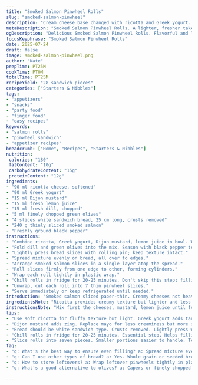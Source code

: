 ```yaml
---
title: "Smoked Salmon Pinwheel Rolls"
slug: "smoked-salmon-pinwheel"
description: "Cream cheese base changed with ricotta and Greek yogurt. Mayonnaise swapped for Dijon mustard for tang. Quantity tweaks for a fresher, lighter spread. Added dill instead of chives. Bread pressed less for more bite. Rolls chilled 25 minutes max. Four slices cut horizontally, crust removed. Each roll sliced into 7 pieces. Capers swapped with chopped green olives for texture contrast. Pepper kept. Ingredients balanced for subtle acidity and herbaceous notes."
metaDescription: "Smoked Salmon Pinwheel Rolls. A lighter, fresher take on classic hors d'oeuvres. Perfect for snacks and parties, packed with flavor."
ogDescription: "Delicious Smoked Salmon Pinwheel Rolls. Flavorful and light, ideal for gatherings or enjoying as a snack. Fresh and vibrant with herbs."
focusKeyphrase: "Smoked Salmon Pinwheel Rolls"
date: 2025-07-24
draft: false
image: smoked-salmon-pinwheel.png
author: "Kate"
prepTime: PT25M
cookTime: PT0M
totalTime: PT25M
recipeYield: "28 sandwich pieces"
categories: ["Starters & Nibbles"]
tags:
- "appetizers"
- "snacks"
- "party food"
- "finger food"
- "easy recipes"
keywords:
- "salmon rolls"
- "pinwheel sandwich"
- "appetizer recipes"
breadcrumb: ["Home", "Recipes", "Starters & Nibbles"]
nutrition: 
 calories: "180"
 fatContent: "10g"
 carbohydrateContent: "15g"
 proteinContent: "12g"
ingredients:
- "90 ml ricotta cheese, softened"
- "90 ml Greek yogurt"
- "15 ml Dijon mustard"
- "15 ml fresh lemon juice"
- "15 ml fresh dill, chopped"
- "5 ml finely chopped green olives"
- "4 slices white sandwich bread, 25 cm long, crusts removed"
- "240 g thinly sliced smoked salmon"
- "Freshly ground black pepper"
instructions:
- "Combine ricotta, Greek yogurt, Dijon mustard, lemon juice in bowl. Whisk well till creamy."
- "Fold dill and green olives into the mix. Season with black pepper to taste. Chill briefly if desired."
- "Lightly press bread slices with rolling pin; keep texture intact."
- "Spread mixture evenly on bread, all over to edges."
- "Arrange smoked salmon slices in a single layer atop the spread."
- "Roll slices firmly from one edge to other, forming cylinders."
- "Wrap each roll tightly in plastic wrap."
- "Chill rolls in fridge for 20-25 minutes. Don't skip this step; fillings set better."
- "Unwrap, cut each roll into 7 thin pinwheel slices."
- "Serve immediately or keep refrigerated until needed."
introduction: "Smoked salmon sliced paper-thin. Creamy cheeses not heavy but lighter. Ricotta and Greek yogurt join forces. Dijon mustard sauces sharp tang, replacing mayonnaise's sweetness. Green olives replace capers for less bite, more savory. Bread still soft but less squished. Slices rolled tight but not crushed. Chill time dropped to twenty-five minutes. Each roll sliced into smaller pieces, twenty-eight total instead of thirty-two. Black pepper freshground. Dill for herbal contrast. Quick. Easy. Finger food that keeps its character. No frills, just layers. Rolls bite-sized. Work for snacks, parties. Versatile, easy, fast prep. Nothing left out. Texture contrast in olives and salmon done right. Each piece a balance of cream, salt, acid, smoky fish."
ingredientsNote: "Ricotta provides creamy texture but lighter and less dense than cream cheese. Greek yogurt adds tang and moistness, lightening the spread. Dijon mustard adds subtle sharpness, a slight vinegar note replacing the mayonnaise flavor profile but less rich. Dill replaces chives for aromatic lungy herbal note that lifts flavors differently. Green olives substitute capers for milder briny texture and a less pungent flavor, chopped finely to blend without big chunks. Bread is soft white sandwich type, crusts removed to make rolling smoother. Pressed lightly to keep some bread texture but still flexible enough to roll clean. Smoked salmon thin slices retain smoky, salty background. Fresh black pepper grounds enhance without overpowering."
instructionsNote: "Mix first the cheeses, mustard, lemon juice until fully combined and creamy. Adding finely chopped herbs and olives last avoids crushing delicate flavors early. Press bread gently with rolling pin to avoid overly flattening; just enough for easier spreading. Evenly spread cheese mix to the edges but not too thick to avoid spillover when rolling. Lay salmon in thin, overlapping layers for consistent flavor. Rolls should be firm but not tight enough to squeeze out the spread. Wrapping in plastic creates shape and keeps moisture in, prevents drying while chilling. Chill time reduced to 20-25 minutes; enough for filling to set but no sogginess. Cutting into pinwheels requires a sharp knife to avoid squashing. Serve cold to maintain texture and flavor contrast. Quick yet elegant snack."
tips:
- "Use soft ricotta for fluffy texture but light. Greek yogurt adds tanginess. This lighter mix is fresher, not heavy like cream cheese would be. Be careful to blend until creamy. Avoid overmixing. Keeps fillings intact."
- "Dijon mustard adds zing. Replace mayo for less creaminess but more zest. Balance flavors with fresh herbs. Dill shines here. Green olives softer than capers. Chop finely. Avoid big chunks. Flavors blend well without overpowering."
- "Bread should be white sandwich type. Crusts removed. Lightly press with rolling pin. Enough to even out but keep some texture. Too much pressure flattens too far. Spread mix to edges. Roll tightly but not too tight. Create shape without squeezing out filling."
- "Chill rolls in fridge for 20-25 minutes. Essential step. Helps fillings set better. Prevent sogginess. Wrapping in plastic keeps moisture in. Roll tight but not crushed. Slicing requires sharp knife to avoid pressure. Clean cuts make better pinwheels."
- "Slice rolls into seven pieces. Smaller portions easier to handle. Total yield adjusted to 28 pieces. Original recipe made 32, which felt too much. Smaller pinwheels maintain balance of creaminess and flavor. Serve cold. Keeps texture intact."
faq:
- "q: What's the best way to ensure even filling? a: Spread mixture evenly to edges. Ensure all corners covered. Avoid thick layers that spill when rolling. Roll tightly but gentle. Don't crush fillings."
- "q: Can I use other types of bread? a: Yes. Whole grain or seeded bread works. Just ensure crusts removed. Bread needs flexibility for rolling. Sturdier bread could tear."
- "q: How to store leftovers? a: Wrap leftover pinwheels tightly in plastic. Keep refrigerated. Best consumed within a day or two. Can refreeze for longer storage, but texture may change."
- "q: What's a good alternative to olives? a: Capers or finely chopped pickles work. Different flavor profile. Milder taste with green olives though. Play with flavors as desired."

---
```

